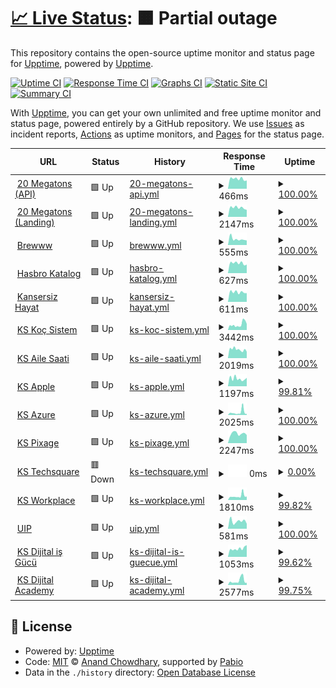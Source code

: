 # [📈 Live Status](https://upptime.github.io/upptime): <!--live status--> **🟧 Partial outage**

This repository contains the open-source uptime monitor and status page for [Upptime](https://upptime.js.org), powered by [Upptime](https://github.com/upptime/upptime).

[![Uptime CI](https://github.com/brewinteractive/upptime/workflows/Uptime%20CI/badge.svg)](https://github.com/brewinteractive/upptime/actions?query=workflow%3A%22Uptime+CI%22)
[![Response Time CI](https://github.com/brewinteractive/upptime/workflows/Response%20Time%20CI/badge.svg)](https://github.com/brewinteractive/upptime/actions?query=workflow%3A%22Response+Time+CI%22)
[![Graphs CI](https://github.com/brewinteractive/upptime/workflows/Graphs%20CI/badge.svg)](https://github.com/brewinteractive/upptime/actions?query=workflow%3A%22Graphs+CI%22)
[![Static Site CI](https://github.com/brewinteractive/upptime/workflows/Static%20Site%20CI/badge.svg)](https://github.com/brewinteractive/upptime/actions?query=workflow%3A%22Static+Site+CI%22)
[![Summary CI](https://github.com/brewinteractive/upptime/workflows/Summary%20CI/badge.svg)](https://github.com/brewinteractive/upptime/actions?query=workflow%3A%22Summary+CI%22)

With [Upptime](https://upptime.js.org), you can get your own unlimited and free uptime monitor and status page, powered entirely by a GitHub repository. We use [Issues](https://github.com/upptime/upptime/issues) as incident reports, [Actions](https://github.com/brewinteractive/upptime/actions) as uptime monitors, and [Pages](https://upptime.github.io/upptime) for the status page.

<!--start: status pages-->
<!-- This summary is generated by Upptime (https://github.com/upptime/upptime) -->
<!-- Do not edit this manually, your changes will be overwritten -->
<!-- prettier-ignore -->
| URL | Status | History | Response Time | Uptime |
| --- | ------ | ------- | ------------- | ------ |
| <img alt="" src="https://icons.duckduckgo.com/ip3/api.20megatons.com.ico" height="13"> [20 Megatons (API)](https://api.20megatons.com/) | 🟩 Up | [20-megatons-api.yml](https://github.com/BrewInteractive/upptime/commits/HEAD/history/20-megatons-api.yml) | <details><summary><img alt="Response time graph" src="./graphs/20-megatons-api/response-time-week.png" height="20"> 466ms</summary><br><a href="https://brewinteractive.github.io/upptime/history/20-megatons-api"><img alt="Response time 434" src="https://img.shields.io/endpoint?url=https%3A%2F%2Fraw.githubusercontent.com%2FBrewInteractive%2Fupptime%2FHEAD%2Fapi%2F20-megatons-api%2Fresponse-time.json"></a><br><a href="https://brewinteractive.github.io/upptime/history/20-megatons-api"><img alt="24-hour response time 390" src="https://img.shields.io/endpoint?url=https%3A%2F%2Fraw.githubusercontent.com%2FBrewInteractive%2Fupptime%2FHEAD%2Fapi%2F20-megatons-api%2Fresponse-time-day.json"></a><br><a href="https://brewinteractive.github.io/upptime/history/20-megatons-api"><img alt="7-day response time 466" src="https://img.shields.io/endpoint?url=https%3A%2F%2Fraw.githubusercontent.com%2FBrewInteractive%2Fupptime%2FHEAD%2Fapi%2F20-megatons-api%2Fresponse-time-week.json"></a><br><a href="https://brewinteractive.github.io/upptime/history/20-megatons-api"><img alt="30-day response time 419" src="https://img.shields.io/endpoint?url=https%3A%2F%2Fraw.githubusercontent.com%2FBrewInteractive%2Fupptime%2FHEAD%2Fapi%2F20-megatons-api%2Fresponse-time-month.json"></a><br><a href="https://brewinteractive.github.io/upptime/history/20-megatons-api"><img alt="1-year response time 439" src="https://img.shields.io/endpoint?url=https%3A%2F%2Fraw.githubusercontent.com%2FBrewInteractive%2Fupptime%2FHEAD%2Fapi%2F20-megatons-api%2Fresponse-time-year.json"></a></details> | <details><summary><a href="https://brewinteractive.github.io/upptime/history/20-megatons-api">100.00%</a></summary><a href="https://brewinteractive.github.io/upptime/history/20-megatons-api"><img alt="All-time uptime 100.00%" src="https://img.shields.io/endpoint?url=https%3A%2F%2Fraw.githubusercontent.com%2FBrewInteractive%2Fupptime%2FHEAD%2Fapi%2F20-megatons-api%2Fuptime.json"></a><br><a href="https://brewinteractive.github.io/upptime/history/20-megatons-api"><img alt="24-hour uptime 100.00%" src="https://img.shields.io/endpoint?url=https%3A%2F%2Fraw.githubusercontent.com%2FBrewInteractive%2Fupptime%2FHEAD%2Fapi%2F20-megatons-api%2Fuptime-day.json"></a><br><a href="https://brewinteractive.github.io/upptime/history/20-megatons-api"><img alt="7-day uptime 100.00%" src="https://img.shields.io/endpoint?url=https%3A%2F%2Fraw.githubusercontent.com%2FBrewInteractive%2Fupptime%2FHEAD%2Fapi%2F20-megatons-api%2Fuptime-week.json"></a><br><a href="https://brewinteractive.github.io/upptime/history/20-megatons-api"><img alt="30-day uptime 100.00%" src="https://img.shields.io/endpoint?url=https%3A%2F%2Fraw.githubusercontent.com%2FBrewInteractive%2Fupptime%2FHEAD%2Fapi%2F20-megatons-api%2Fuptime-month.json"></a><br><a href="https://brewinteractive.github.io/upptime/history/20-megatons-api"><img alt="1-year uptime 100.00%" src="https://img.shields.io/endpoint?url=https%3A%2F%2Fraw.githubusercontent.com%2FBrewInteractive%2Fupptime%2FHEAD%2Fapi%2F20-megatons-api%2Fuptime-year.json"></a></details>
| <img alt="" src="https://icons.duckduckgo.com/ip3/20megatons.com.ico" height="13"> [20 Megatons (Landing)](https://20megatons.com/) | 🟩 Up | [20-megatons-landing.yml](https://github.com/BrewInteractive/upptime/commits/HEAD/history/20-megatons-landing.yml) | <details><summary><img alt="Response time graph" src="./graphs/20-megatons-landing/response-time-week.png" height="20"> 2147ms</summary><br><a href="https://brewinteractive.github.io/upptime/history/20-megatons-landing"><img alt="Response time 2020" src="https://img.shields.io/endpoint?url=https%3A%2F%2Fraw.githubusercontent.com%2FBrewInteractive%2Fupptime%2FHEAD%2Fapi%2F20-megatons-landing%2Fresponse-time.json"></a><br><a href="https://brewinteractive.github.io/upptime/history/20-megatons-landing"><img alt="24-hour response time 1659" src="https://img.shields.io/endpoint?url=https%3A%2F%2Fraw.githubusercontent.com%2FBrewInteractive%2Fupptime%2FHEAD%2Fapi%2F20-megatons-landing%2Fresponse-time-day.json"></a><br><a href="https://brewinteractive.github.io/upptime/history/20-megatons-landing"><img alt="7-day response time 2147" src="https://img.shields.io/endpoint?url=https%3A%2F%2Fraw.githubusercontent.com%2FBrewInteractive%2Fupptime%2FHEAD%2Fapi%2F20-megatons-landing%2Fresponse-time-week.json"></a><br><a href="https://brewinteractive.github.io/upptime/history/20-megatons-landing"><img alt="30-day response time 2024" src="https://img.shields.io/endpoint?url=https%3A%2F%2Fraw.githubusercontent.com%2FBrewInteractive%2Fupptime%2FHEAD%2Fapi%2F20-megatons-landing%2Fresponse-time-month.json"></a><br><a href="https://brewinteractive.github.io/upptime/history/20-megatons-landing"><img alt="1-year response time 2040" src="https://img.shields.io/endpoint?url=https%3A%2F%2Fraw.githubusercontent.com%2FBrewInteractive%2Fupptime%2FHEAD%2Fapi%2F20-megatons-landing%2Fresponse-time-year.json"></a></details> | <details><summary><a href="https://brewinteractive.github.io/upptime/history/20-megatons-landing">100.00%</a></summary><a href="https://brewinteractive.github.io/upptime/history/20-megatons-landing"><img alt="All-time uptime 100.00%" src="https://img.shields.io/endpoint?url=https%3A%2F%2Fraw.githubusercontent.com%2FBrewInteractive%2Fupptime%2FHEAD%2Fapi%2F20-megatons-landing%2Fuptime.json"></a><br><a href="https://brewinteractive.github.io/upptime/history/20-megatons-landing"><img alt="24-hour uptime 100.00%" src="https://img.shields.io/endpoint?url=https%3A%2F%2Fraw.githubusercontent.com%2FBrewInteractive%2Fupptime%2FHEAD%2Fapi%2F20-megatons-landing%2Fuptime-day.json"></a><br><a href="https://brewinteractive.github.io/upptime/history/20-megatons-landing"><img alt="7-day uptime 100.00%" src="https://img.shields.io/endpoint?url=https%3A%2F%2Fraw.githubusercontent.com%2FBrewInteractive%2Fupptime%2FHEAD%2Fapi%2F20-megatons-landing%2Fuptime-week.json"></a><br><a href="https://brewinteractive.github.io/upptime/history/20-megatons-landing"><img alt="30-day uptime 100.00%" src="https://img.shields.io/endpoint?url=https%3A%2F%2Fraw.githubusercontent.com%2FBrewInteractive%2Fupptime%2FHEAD%2Fapi%2F20-megatons-landing%2Fuptime-month.json"></a><br><a href="https://brewinteractive.github.io/upptime/history/20-megatons-landing"><img alt="1-year uptime 100.00%" src="https://img.shields.io/endpoint?url=https%3A%2F%2Fraw.githubusercontent.com%2FBrewInteractive%2Fupptime%2FHEAD%2Fapi%2F20-megatons-landing%2Fuptime-year.json"></a></details>
| <img alt="" src="https://icons.duckduckgo.com/ip3/brewww.com.ico" height="13"> [Brewww](https://brewww.com/) | 🟩 Up | [brewww.yml](https://github.com/BrewInteractive/upptime/commits/HEAD/history/brewww.yml) | <details><summary><img alt="Response time graph" src="./graphs/brewww/response-time-week.png" height="20"> 555ms</summary><br><a href="https://brewinteractive.github.io/upptime/history/brewww"><img alt="Response time 692" src="https://img.shields.io/endpoint?url=https%3A%2F%2Fraw.githubusercontent.com%2FBrewInteractive%2Fupptime%2FHEAD%2Fapi%2Fbrewww%2Fresponse-time.json"></a><br><a href="https://brewinteractive.github.io/upptime/history/brewww"><img alt="24-hour response time 429" src="https://img.shields.io/endpoint?url=https%3A%2F%2Fraw.githubusercontent.com%2FBrewInteractive%2Fupptime%2FHEAD%2Fapi%2Fbrewww%2Fresponse-time-day.json"></a><br><a href="https://brewinteractive.github.io/upptime/history/brewww"><img alt="7-day response time 555" src="https://img.shields.io/endpoint?url=https%3A%2F%2Fraw.githubusercontent.com%2FBrewInteractive%2Fupptime%2FHEAD%2Fapi%2Fbrewww%2Fresponse-time-week.json"></a><br><a href="https://brewinteractive.github.io/upptime/history/brewww"><img alt="30-day response time 502" src="https://img.shields.io/endpoint?url=https%3A%2F%2Fraw.githubusercontent.com%2FBrewInteractive%2Fupptime%2FHEAD%2Fapi%2Fbrewww%2Fresponse-time-month.json"></a><br><a href="https://brewinteractive.github.io/upptime/history/brewww"><img alt="1-year response time 673" src="https://img.shields.io/endpoint?url=https%3A%2F%2Fraw.githubusercontent.com%2FBrewInteractive%2Fupptime%2FHEAD%2Fapi%2Fbrewww%2Fresponse-time-year.json"></a></details> | <details><summary><a href="https://brewinteractive.github.io/upptime/history/brewww">100.00%</a></summary><a href="https://brewinteractive.github.io/upptime/history/brewww"><img alt="All-time uptime 100.00%" src="https://img.shields.io/endpoint?url=https%3A%2F%2Fraw.githubusercontent.com%2FBrewInteractive%2Fupptime%2FHEAD%2Fapi%2Fbrewww%2Fuptime.json"></a><br><a href="https://brewinteractive.github.io/upptime/history/brewww"><img alt="24-hour uptime 100.00%" src="https://img.shields.io/endpoint?url=https%3A%2F%2Fraw.githubusercontent.com%2FBrewInteractive%2Fupptime%2FHEAD%2Fapi%2Fbrewww%2Fuptime-day.json"></a><br><a href="https://brewinteractive.github.io/upptime/history/brewww"><img alt="7-day uptime 100.00%" src="https://img.shields.io/endpoint?url=https%3A%2F%2Fraw.githubusercontent.com%2FBrewInteractive%2Fupptime%2FHEAD%2Fapi%2Fbrewww%2Fuptime-week.json"></a><br><a href="https://brewinteractive.github.io/upptime/history/brewww"><img alt="30-day uptime 100.00%" src="https://img.shields.io/endpoint?url=https%3A%2F%2Fraw.githubusercontent.com%2FBrewInteractive%2Fupptime%2FHEAD%2Fapi%2Fbrewww%2Fuptime-month.json"></a><br><a href="https://brewinteractive.github.io/upptime/history/brewww"><img alt="1-year uptime 100.00%" src="https://img.shields.io/endpoint?url=https%3A%2F%2Fraw.githubusercontent.com%2FBrewInteractive%2Fupptime%2FHEAD%2Fapi%2Fbrewww%2Fuptime-year.json"></a></details>
| <img alt="" src="https://icons.duckduckgo.com/ip3/hasbrokatalog.com.ico" height="13"> [Hasbro Katalog](https://hasbrokatalog.com/) | 🟩 Up | [hasbro-katalog.yml](https://github.com/BrewInteractive/upptime/commits/HEAD/history/hasbro-katalog.yml) | <details><summary><img alt="Response time graph" src="./graphs/hasbro-katalog/response-time-week.png" height="20"> 627ms</summary><br><a href="https://brewinteractive.github.io/upptime/history/hasbro-katalog"><img alt="Response time 628" src="https://img.shields.io/endpoint?url=https%3A%2F%2Fraw.githubusercontent.com%2FBrewInteractive%2Fupptime%2FHEAD%2Fapi%2Fhasbro-katalog%2Fresponse-time.json"></a><br><a href="https://brewinteractive.github.io/upptime/history/hasbro-katalog"><img alt="24-hour response time 535" src="https://img.shields.io/endpoint?url=https%3A%2F%2Fraw.githubusercontent.com%2FBrewInteractive%2Fupptime%2FHEAD%2Fapi%2Fhasbro-katalog%2Fresponse-time-day.json"></a><br><a href="https://brewinteractive.github.io/upptime/history/hasbro-katalog"><img alt="7-day response time 627" src="https://img.shields.io/endpoint?url=https%3A%2F%2Fraw.githubusercontent.com%2FBrewInteractive%2Fupptime%2FHEAD%2Fapi%2Fhasbro-katalog%2Fresponse-time-week.json"></a><br><a href="https://brewinteractive.github.io/upptime/history/hasbro-katalog"><img alt="30-day response time 591" src="https://img.shields.io/endpoint?url=https%3A%2F%2Fraw.githubusercontent.com%2FBrewInteractive%2Fupptime%2FHEAD%2Fapi%2Fhasbro-katalog%2Fresponse-time-month.json"></a><br><a href="https://brewinteractive.github.io/upptime/history/hasbro-katalog"><img alt="1-year response time 629" src="https://img.shields.io/endpoint?url=https%3A%2F%2Fraw.githubusercontent.com%2FBrewInteractive%2Fupptime%2FHEAD%2Fapi%2Fhasbro-katalog%2Fresponse-time-year.json"></a></details> | <details><summary><a href="https://brewinteractive.github.io/upptime/history/hasbro-katalog">100.00%</a></summary><a href="https://brewinteractive.github.io/upptime/history/hasbro-katalog"><img alt="All-time uptime 97.42%" src="https://img.shields.io/endpoint?url=https%3A%2F%2Fraw.githubusercontent.com%2FBrewInteractive%2Fupptime%2FHEAD%2Fapi%2Fhasbro-katalog%2Fuptime.json"></a><br><a href="https://brewinteractive.github.io/upptime/history/hasbro-katalog"><img alt="24-hour uptime 100.00%" src="https://img.shields.io/endpoint?url=https%3A%2F%2Fraw.githubusercontent.com%2FBrewInteractive%2Fupptime%2FHEAD%2Fapi%2Fhasbro-katalog%2Fuptime-day.json"></a><br><a href="https://brewinteractive.github.io/upptime/history/hasbro-katalog"><img alt="7-day uptime 100.00%" src="https://img.shields.io/endpoint?url=https%3A%2F%2Fraw.githubusercontent.com%2FBrewInteractive%2Fupptime%2FHEAD%2Fapi%2Fhasbro-katalog%2Fuptime-week.json"></a><br><a href="https://brewinteractive.github.io/upptime/history/hasbro-katalog"><img alt="30-day uptime 100.00%" src="https://img.shields.io/endpoint?url=https%3A%2F%2Fraw.githubusercontent.com%2FBrewInteractive%2Fupptime%2FHEAD%2Fapi%2Fhasbro-katalog%2Fuptime-month.json"></a><br><a href="https://brewinteractive.github.io/upptime/history/hasbro-katalog"><img alt="1-year uptime 98.82%" src="https://img.shields.io/endpoint?url=https%3A%2F%2Fraw.githubusercontent.com%2FBrewInteractive%2Fupptime%2FHEAD%2Fapi%2Fhasbro-katalog%2Fuptime-year.json"></a></details>
| <img alt="" src="https://icons.duckduckgo.com/ip3/kansersizhayat.com.ico" height="13"> [Kansersiz Hayat](https://kansersizhayat.com/) | 🟩 Up | [kansersiz-hayat.yml](https://github.com/BrewInteractive/upptime/commits/HEAD/history/kansersiz-hayat.yml) | <details><summary><img alt="Response time graph" src="./graphs/kansersiz-hayat/response-time-week.png" height="20"> 611ms</summary><br><a href="https://brewinteractive.github.io/upptime/history/kansersiz-hayat"><img alt="Response time 574" src="https://img.shields.io/endpoint?url=https%3A%2F%2Fraw.githubusercontent.com%2FBrewInteractive%2Fupptime%2FHEAD%2Fapi%2Fkansersiz-hayat%2Fresponse-time.json"></a><br><a href="https://brewinteractive.github.io/upptime/history/kansersiz-hayat"><img alt="24-hour response time 548" src="https://img.shields.io/endpoint?url=https%3A%2F%2Fraw.githubusercontent.com%2FBrewInteractive%2Fupptime%2FHEAD%2Fapi%2Fkansersiz-hayat%2Fresponse-time-day.json"></a><br><a href="https://brewinteractive.github.io/upptime/history/kansersiz-hayat"><img alt="7-day response time 611" src="https://img.shields.io/endpoint?url=https%3A%2F%2Fraw.githubusercontent.com%2FBrewInteractive%2Fupptime%2FHEAD%2Fapi%2Fkansersiz-hayat%2Fresponse-time-week.json"></a><br><a href="https://brewinteractive.github.io/upptime/history/kansersiz-hayat"><img alt="30-day response time 548" src="https://img.shields.io/endpoint?url=https%3A%2F%2Fraw.githubusercontent.com%2FBrewInteractive%2Fupptime%2FHEAD%2Fapi%2Fkansersiz-hayat%2Fresponse-time-month.json"></a><br><a href="https://brewinteractive.github.io/upptime/history/kansersiz-hayat"><img alt="1-year response time 572" src="https://img.shields.io/endpoint?url=https%3A%2F%2Fraw.githubusercontent.com%2FBrewInteractive%2Fupptime%2FHEAD%2Fapi%2Fkansersiz-hayat%2Fresponse-time-year.json"></a></details> | <details><summary><a href="https://brewinteractive.github.io/upptime/history/kansersiz-hayat">100.00%</a></summary><a href="https://brewinteractive.github.io/upptime/history/kansersiz-hayat"><img alt="All-time uptime 99.69%" src="https://img.shields.io/endpoint?url=https%3A%2F%2Fraw.githubusercontent.com%2FBrewInteractive%2Fupptime%2FHEAD%2Fapi%2Fkansersiz-hayat%2Fuptime.json"></a><br><a href="https://brewinteractive.github.io/upptime/history/kansersiz-hayat"><img alt="24-hour uptime 100.00%" src="https://img.shields.io/endpoint?url=https%3A%2F%2Fraw.githubusercontent.com%2FBrewInteractive%2Fupptime%2FHEAD%2Fapi%2Fkansersiz-hayat%2Fuptime-day.json"></a><br><a href="https://brewinteractive.github.io/upptime/history/kansersiz-hayat"><img alt="7-day uptime 100.00%" src="https://img.shields.io/endpoint?url=https%3A%2F%2Fraw.githubusercontent.com%2FBrewInteractive%2Fupptime%2FHEAD%2Fapi%2Fkansersiz-hayat%2Fuptime-week.json"></a><br><a href="https://brewinteractive.github.io/upptime/history/kansersiz-hayat"><img alt="30-day uptime 98.68%" src="https://img.shields.io/endpoint?url=https%3A%2F%2Fraw.githubusercontent.com%2FBrewInteractive%2Fupptime%2FHEAD%2Fapi%2Fkansersiz-hayat%2Fuptime-month.json"></a><br><a href="https://brewinteractive.github.io/upptime/history/kansersiz-hayat"><img alt="1-year uptime 99.64%" src="https://img.shields.io/endpoint?url=https%3A%2F%2Fraw.githubusercontent.com%2FBrewInteractive%2Fupptime%2FHEAD%2Fapi%2Fkansersiz-hayat%2Fuptime-year.json"></a></details>
| <img alt="" src="https://icons.duckduckgo.com/ip3/www.kocsistem.com.tr.ico" height="13"> [KS Koç Sistem](https://www.kocsistem.com.tr) | 🟩 Up | [ks-koc-sistem.yml](https://github.com/BrewInteractive/upptime/commits/HEAD/history/ks-koc-sistem.yml) | <details><summary><img alt="Response time graph" src="./graphs/ks-koc-sistem/response-time-week.png" height="20"> 3442ms</summary><br><a href="https://brewinteractive.github.io/upptime/history/ks-koc-sistem"><img alt="Response time 3270" src="https://img.shields.io/endpoint?url=https%3A%2F%2Fraw.githubusercontent.com%2FBrewInteractive%2Fupptime%2FHEAD%2Fapi%2Fks-koc-sistem%2Fresponse-time.json"></a><br><a href="https://brewinteractive.github.io/upptime/history/ks-koc-sistem"><img alt="24-hour response time 5720" src="https://img.shields.io/endpoint?url=https%3A%2F%2Fraw.githubusercontent.com%2FBrewInteractive%2Fupptime%2FHEAD%2Fapi%2Fks-koc-sistem%2Fresponse-time-day.json"></a><br><a href="https://brewinteractive.github.io/upptime/history/ks-koc-sistem"><img alt="7-day response time 3442" src="https://img.shields.io/endpoint?url=https%3A%2F%2Fraw.githubusercontent.com%2FBrewInteractive%2Fupptime%2FHEAD%2Fapi%2Fks-koc-sistem%2Fresponse-time-week.json"></a><br><a href="https://brewinteractive.github.io/upptime/history/ks-koc-sistem"><img alt="30-day response time 3100" src="https://img.shields.io/endpoint?url=https%3A%2F%2Fraw.githubusercontent.com%2FBrewInteractive%2Fupptime%2FHEAD%2Fapi%2Fks-koc-sistem%2Fresponse-time-month.json"></a><br><a href="https://brewinteractive.github.io/upptime/history/ks-koc-sistem"><img alt="1-year response time 3044" src="https://img.shields.io/endpoint?url=https%3A%2F%2Fraw.githubusercontent.com%2FBrewInteractive%2Fupptime%2FHEAD%2Fapi%2Fks-koc-sistem%2Fresponse-time-year.json"></a></details> | <details><summary><a href="https://brewinteractive.github.io/upptime/history/ks-koc-sistem">100.00%</a></summary><a href="https://brewinteractive.github.io/upptime/history/ks-koc-sistem"><img alt="All-time uptime 98.10%" src="https://img.shields.io/endpoint?url=https%3A%2F%2Fraw.githubusercontent.com%2FBrewInteractive%2Fupptime%2FHEAD%2Fapi%2Fks-koc-sistem%2Fuptime.json"></a><br><a href="https://brewinteractive.github.io/upptime/history/ks-koc-sistem"><img alt="24-hour uptime 100.00%" src="https://img.shields.io/endpoint?url=https%3A%2F%2Fraw.githubusercontent.com%2FBrewInteractive%2Fupptime%2FHEAD%2Fapi%2Fks-koc-sistem%2Fuptime-day.json"></a><br><a href="https://brewinteractive.github.io/upptime/history/ks-koc-sistem"><img alt="7-day uptime 100.00%" src="https://img.shields.io/endpoint?url=https%3A%2F%2Fraw.githubusercontent.com%2FBrewInteractive%2Fupptime%2FHEAD%2Fapi%2Fks-koc-sistem%2Fuptime-week.json"></a><br><a href="https://brewinteractive.github.io/upptime/history/ks-koc-sistem"><img alt="30-day uptime 100.00%" src="https://img.shields.io/endpoint?url=https%3A%2F%2Fraw.githubusercontent.com%2FBrewInteractive%2Fupptime%2FHEAD%2Fapi%2Fks-koc-sistem%2Fuptime-month.json"></a><br><a href="https://brewinteractive.github.io/upptime/history/ks-koc-sistem"><img alt="1-year uptime 97.83%" src="https://img.shields.io/endpoint?url=https%3A%2F%2Fraw.githubusercontent.com%2FBrewInteractive%2Fupptime%2FHEAD%2Fapi%2Fks-koc-sistem%2Fuptime-year.json"></a></details>
| <img alt="" src="https://icons.duckduckgo.com/ip3/ailesaati.kocsistem.com.tr.ico" height="13"> [KS Aile Saati](https://ailesaati.kocsistem.com.tr/) | 🟩 Up | [ks-aile-saati.yml](https://github.com/BrewInteractive/upptime/commits/HEAD/history/ks-aile-saati.yml) | <details><summary><img alt="Response time graph" src="./graphs/ks-aile-saati/response-time-week.png" height="20"> 2019ms</summary><br><a href="https://brewinteractive.github.io/upptime/history/ks-aile-saati"><img alt="Response time 2862" src="https://img.shields.io/endpoint?url=https%3A%2F%2Fraw.githubusercontent.com%2FBrewInteractive%2Fupptime%2FHEAD%2Fapi%2Fks-aile-saati%2Fresponse-time.json"></a><br><a href="https://brewinteractive.github.io/upptime/history/ks-aile-saati"><img alt="24-hour response time 1692" src="https://img.shields.io/endpoint?url=https%3A%2F%2Fraw.githubusercontent.com%2FBrewInteractive%2Fupptime%2FHEAD%2Fapi%2Fks-aile-saati%2Fresponse-time-day.json"></a><br><a href="https://brewinteractive.github.io/upptime/history/ks-aile-saati"><img alt="7-day response time 2019" src="https://img.shields.io/endpoint?url=https%3A%2F%2Fraw.githubusercontent.com%2FBrewInteractive%2Fupptime%2FHEAD%2Fapi%2Fks-aile-saati%2Fresponse-time-week.json"></a><br><a href="https://brewinteractive.github.io/upptime/history/ks-aile-saati"><img alt="30-day response time 2313" src="https://img.shields.io/endpoint?url=https%3A%2F%2Fraw.githubusercontent.com%2FBrewInteractive%2Fupptime%2FHEAD%2Fapi%2Fks-aile-saati%2Fresponse-time-month.json"></a><br><a href="https://brewinteractive.github.io/upptime/history/ks-aile-saati"><img alt="1-year response time 2651" src="https://img.shields.io/endpoint?url=https%3A%2F%2Fraw.githubusercontent.com%2FBrewInteractive%2Fupptime%2FHEAD%2Fapi%2Fks-aile-saati%2Fresponse-time-year.json"></a></details> | <details><summary><a href="https://brewinteractive.github.io/upptime/history/ks-aile-saati">100.00%</a></summary><a href="https://brewinteractive.github.io/upptime/history/ks-aile-saati"><img alt="All-time uptime 48.20%" src="https://img.shields.io/endpoint?url=https%3A%2F%2Fraw.githubusercontent.com%2FBrewInteractive%2Fupptime%2FHEAD%2Fapi%2Fks-aile-saati%2Fuptime.json"></a><br><a href="https://brewinteractive.github.io/upptime/history/ks-aile-saati"><img alt="24-hour uptime 100.00%" src="https://img.shields.io/endpoint?url=https%3A%2F%2Fraw.githubusercontent.com%2FBrewInteractive%2Fupptime%2FHEAD%2Fapi%2Fks-aile-saati%2Fuptime-day.json"></a><br><a href="https://brewinteractive.github.io/upptime/history/ks-aile-saati"><img alt="7-day uptime 100.00%" src="https://img.shields.io/endpoint?url=https%3A%2F%2Fraw.githubusercontent.com%2FBrewInteractive%2Fupptime%2FHEAD%2Fapi%2Fks-aile-saati%2Fuptime-week.json"></a><br><a href="https://brewinteractive.github.io/upptime/history/ks-aile-saati"><img alt="30-day uptime 100.00%" src="https://img.shields.io/endpoint?url=https%3A%2F%2Fraw.githubusercontent.com%2FBrewInteractive%2Fupptime%2FHEAD%2Fapi%2Fks-aile-saati%2Fuptime-month.json"></a><br><a href="https://brewinteractive.github.io/upptime/history/ks-aile-saati"><img alt="1-year uptime 39.04%" src="https://img.shields.io/endpoint?url=https%3A%2F%2Fraw.githubusercontent.com%2FBrewInteractive%2Fupptime%2FHEAD%2Fapi%2Fks-aile-saati%2Fuptime-year.json"></a></details>
| <img alt="" src="https://icons.duckduckgo.com/ip3/apple.kocsistem.com.tr.ico" height="13"> [KS Apple](https://apple.kocsistem.com.tr/) | 🟩 Up | [ks-apple.yml](https://github.com/BrewInteractive/upptime/commits/HEAD/history/ks-apple.yml) | <details><summary><img alt="Response time graph" src="./graphs/ks-apple/response-time-week.png" height="20"> 1197ms</summary><br><a href="https://brewinteractive.github.io/upptime/history/ks-apple"><img alt="Response time 2100" src="https://img.shields.io/endpoint?url=https%3A%2F%2Fraw.githubusercontent.com%2FBrewInteractive%2Fupptime%2FHEAD%2Fapi%2Fks-apple%2Fresponse-time.json"></a><br><a href="https://brewinteractive.github.io/upptime/history/ks-apple"><img alt="24-hour response time 1165" src="https://img.shields.io/endpoint?url=https%3A%2F%2Fraw.githubusercontent.com%2FBrewInteractive%2Fupptime%2FHEAD%2Fapi%2Fks-apple%2Fresponse-time-day.json"></a><br><a href="https://brewinteractive.github.io/upptime/history/ks-apple"><img alt="7-day response time 1197" src="https://img.shields.io/endpoint?url=https%3A%2F%2Fraw.githubusercontent.com%2FBrewInteractive%2Fupptime%2FHEAD%2Fapi%2Fks-apple%2Fresponse-time-week.json"></a><br><a href="https://brewinteractive.github.io/upptime/history/ks-apple"><img alt="30-day response time 1263" src="https://img.shields.io/endpoint?url=https%3A%2F%2Fraw.githubusercontent.com%2FBrewInteractive%2Fupptime%2FHEAD%2Fapi%2Fks-apple%2Fresponse-time-month.json"></a><br><a href="https://brewinteractive.github.io/upptime/history/ks-apple"><img alt="1-year response time 1921" src="https://img.shields.io/endpoint?url=https%3A%2F%2Fraw.githubusercontent.com%2FBrewInteractive%2Fupptime%2FHEAD%2Fapi%2Fks-apple%2Fresponse-time-year.json"></a></details> | <details><summary><a href="https://brewinteractive.github.io/upptime/history/ks-apple">99.81%</a></summary><a href="https://brewinteractive.github.io/upptime/history/ks-apple"><img alt="All-time uptime 48.24%" src="https://img.shields.io/endpoint?url=https%3A%2F%2Fraw.githubusercontent.com%2FBrewInteractive%2Fupptime%2FHEAD%2Fapi%2Fks-apple%2Fuptime.json"></a><br><a href="https://brewinteractive.github.io/upptime/history/ks-apple"><img alt="24-hour uptime 98.66%" src="https://img.shields.io/endpoint?url=https%3A%2F%2Fraw.githubusercontent.com%2FBrewInteractive%2Fupptime%2FHEAD%2Fapi%2Fks-apple%2Fuptime-day.json"></a><br><a href="https://brewinteractive.github.io/upptime/history/ks-apple"><img alt="7-day uptime 99.81%" src="https://img.shields.io/endpoint?url=https%3A%2F%2Fraw.githubusercontent.com%2FBrewInteractive%2Fupptime%2FHEAD%2Fapi%2Fks-apple%2Fuptime-week.json"></a><br><a href="https://brewinteractive.github.io/upptime/history/ks-apple"><img alt="30-day uptime 99.96%" src="https://img.shields.io/endpoint?url=https%3A%2F%2Fraw.githubusercontent.com%2FBrewInteractive%2Fupptime%2FHEAD%2Fapi%2Fks-apple%2Fuptime-month.json"></a><br><a href="https://brewinteractive.github.io/upptime/history/ks-apple"><img alt="1-year uptime 38.63%" src="https://img.shields.io/endpoint?url=https%3A%2F%2Fraw.githubusercontent.com%2FBrewInteractive%2Fupptime%2FHEAD%2Fapi%2Fks-apple%2Fuptime-year.json"></a></details>
| <img alt="" src="https://icons.duckduckgo.com/ip3/azure.kocsistem.com.tr.ico" height="13"> [KS Azure](https://azure.kocsistem.com.tr/) | 🟩 Up | [ks-azure.yml](https://github.com/BrewInteractive/upptime/commits/HEAD/history/ks-azure.yml) | <details><summary><img alt="Response time graph" src="./graphs/ks-azure/response-time-week.png" height="20"> 2025ms</summary><br><a href="https://brewinteractive.github.io/upptime/history/ks-azure"><img alt="Response time 2041" src="https://img.shields.io/endpoint?url=https%3A%2F%2Fraw.githubusercontent.com%2FBrewInteractive%2Fupptime%2FHEAD%2Fapi%2Fks-azure%2Fresponse-time.json"></a><br><a href="https://brewinteractive.github.io/upptime/history/ks-azure"><img alt="24-hour response time 3727" src="https://img.shields.io/endpoint?url=https%3A%2F%2Fraw.githubusercontent.com%2FBrewInteractive%2Fupptime%2FHEAD%2Fapi%2Fks-azure%2Fresponse-time-day.json"></a><br><a href="https://brewinteractive.github.io/upptime/history/ks-azure"><img alt="7-day response time 2025" src="https://img.shields.io/endpoint?url=https%3A%2F%2Fraw.githubusercontent.com%2FBrewInteractive%2Fupptime%2FHEAD%2Fapi%2Fks-azure%2Fresponse-time-week.json"></a><br><a href="https://brewinteractive.github.io/upptime/history/ks-azure"><img alt="30-day response time 1301" src="https://img.shields.io/endpoint?url=https%3A%2F%2Fraw.githubusercontent.com%2FBrewInteractive%2Fupptime%2FHEAD%2Fapi%2Fks-azure%2Fresponse-time-month.json"></a><br><a href="https://brewinteractive.github.io/upptime/history/ks-azure"><img alt="1-year response time 1833" src="https://img.shields.io/endpoint?url=https%3A%2F%2Fraw.githubusercontent.com%2FBrewInteractive%2Fupptime%2FHEAD%2Fapi%2Fks-azure%2Fresponse-time-year.json"></a></details> | <details><summary><a href="https://brewinteractive.github.io/upptime/history/ks-azure">100.00%</a></summary><a href="https://brewinteractive.github.io/upptime/history/ks-azure"><img alt="All-time uptime 48.03%" src="https://img.shields.io/endpoint?url=https%3A%2F%2Fraw.githubusercontent.com%2FBrewInteractive%2Fupptime%2FHEAD%2Fapi%2Fks-azure%2Fuptime.json"></a><br><a href="https://brewinteractive.github.io/upptime/history/ks-azure"><img alt="24-hour uptime 100.00%" src="https://img.shields.io/endpoint?url=https%3A%2F%2Fraw.githubusercontent.com%2FBrewInteractive%2Fupptime%2FHEAD%2Fapi%2Fks-azure%2Fuptime-day.json"></a><br><a href="https://brewinteractive.github.io/upptime/history/ks-azure"><img alt="7-day uptime 100.00%" src="https://img.shields.io/endpoint?url=https%3A%2F%2Fraw.githubusercontent.com%2FBrewInteractive%2Fupptime%2FHEAD%2Fapi%2Fks-azure%2Fuptime-week.json"></a><br><a href="https://brewinteractive.github.io/upptime/history/ks-azure"><img alt="30-day uptime 100.00%" src="https://img.shields.io/endpoint?url=https%3A%2F%2Fraw.githubusercontent.com%2FBrewInteractive%2Fupptime%2FHEAD%2Fapi%2Fks-azure%2Fuptime-month.json"></a><br><a href="https://brewinteractive.github.io/upptime/history/ks-azure"><img alt="1-year uptime 38.36%" src="https://img.shields.io/endpoint?url=https%3A%2F%2Fraw.githubusercontent.com%2FBrewInteractive%2Fupptime%2FHEAD%2Fapi%2Fks-azure%2Fuptime-year.json"></a></details>
| <img alt="" src="https://icons.duckduckgo.com/ip3/www.pixage.com.tr.ico" height="13"> [KS Pixage](https://www.pixage.com.tr/) | 🟩 Up | [ks-pixage.yml](https://github.com/BrewInteractive/upptime/commits/HEAD/history/ks-pixage.yml) | <details><summary><img alt="Response time graph" src="./graphs/ks-pixage/response-time-week.png" height="20"> 2247ms</summary><br><a href="https://brewinteractive.github.io/upptime/history/ks-pixage"><img alt="Response time 2105" src="https://img.shields.io/endpoint?url=https%3A%2F%2Fraw.githubusercontent.com%2FBrewInteractive%2Fupptime%2FHEAD%2Fapi%2Fks-pixage%2Fresponse-time.json"></a><br><a href="https://brewinteractive.github.io/upptime/history/ks-pixage"><img alt="24-hour response time 1916" src="https://img.shields.io/endpoint?url=https%3A%2F%2Fraw.githubusercontent.com%2FBrewInteractive%2Fupptime%2FHEAD%2Fapi%2Fks-pixage%2Fresponse-time-day.json"></a><br><a href="https://brewinteractive.github.io/upptime/history/ks-pixage"><img alt="7-day response time 2247" src="https://img.shields.io/endpoint?url=https%3A%2F%2Fraw.githubusercontent.com%2FBrewInteractive%2Fupptime%2FHEAD%2Fapi%2Fks-pixage%2Fresponse-time-week.json"></a><br><a href="https://brewinteractive.github.io/upptime/history/ks-pixage"><img alt="30-day response time 2289" src="https://img.shields.io/endpoint?url=https%3A%2F%2Fraw.githubusercontent.com%2FBrewInteractive%2Fupptime%2FHEAD%2Fapi%2Fks-pixage%2Fresponse-time-month.json"></a><br><a href="https://brewinteractive.github.io/upptime/history/ks-pixage"><img alt="1-year response time 2173" src="https://img.shields.io/endpoint?url=https%3A%2F%2Fraw.githubusercontent.com%2FBrewInteractive%2Fupptime%2FHEAD%2Fapi%2Fks-pixage%2Fresponse-time-year.json"></a></details> | <details><summary><a href="https://brewinteractive.github.io/upptime/history/ks-pixage">100.00%</a></summary><a href="https://brewinteractive.github.io/upptime/history/ks-pixage"><img alt="All-time uptime 99.98%" src="https://img.shields.io/endpoint?url=https%3A%2F%2Fraw.githubusercontent.com%2FBrewInteractive%2Fupptime%2FHEAD%2Fapi%2Fks-pixage%2Fuptime.json"></a><br><a href="https://brewinteractive.github.io/upptime/history/ks-pixage"><img alt="24-hour uptime 100.00%" src="https://img.shields.io/endpoint?url=https%3A%2F%2Fraw.githubusercontent.com%2FBrewInteractive%2Fupptime%2FHEAD%2Fapi%2Fks-pixage%2Fuptime-day.json"></a><br><a href="https://brewinteractive.github.io/upptime/history/ks-pixage"><img alt="7-day uptime 100.00%" src="https://img.shields.io/endpoint?url=https%3A%2F%2Fraw.githubusercontent.com%2FBrewInteractive%2Fupptime%2FHEAD%2Fapi%2Fks-pixage%2Fuptime-week.json"></a><br><a href="https://brewinteractive.github.io/upptime/history/ks-pixage"><img alt="30-day uptime 100.00%" src="https://img.shields.io/endpoint?url=https%3A%2F%2Fraw.githubusercontent.com%2FBrewInteractive%2Fupptime%2FHEAD%2Fapi%2Fks-pixage%2Fuptime-month.json"></a><br><a href="https://brewinteractive.github.io/upptime/history/ks-pixage"><img alt="1-year uptime 99.97%" src="https://img.shields.io/endpoint?url=https%3A%2F%2Fraw.githubusercontent.com%2FBrewInteractive%2Fupptime%2FHEAD%2Fapi%2Fks-pixage%2Fuptime-year.json"></a></details>
| <img alt="" src="https://icons.duckduckgo.com/ip3/www.techsquare.com.tr.ico" height="13"> [KS Techsquare](https://www.techsquare.com.tr/) | 🟥 Down | [ks-techsquare.yml](https://github.com/BrewInteractive/upptime/commits/HEAD/history/ks-techsquare.yml) | <details><summary><img alt="Response time graph" src="./graphs/ks-techsquare/response-time-week.png" height="20"> 0ms</summary><br><a href="https://brewinteractive.github.io/upptime/history/ks-techsquare"><img alt="Response time 0" src="https://img.shields.io/endpoint?url=https%3A%2F%2Fraw.githubusercontent.com%2FBrewInteractive%2Fupptime%2FHEAD%2Fapi%2Fks-techsquare%2Fresponse-time.json"></a><br><a href="https://brewinteractive.github.io/upptime/history/ks-techsquare"><img alt="24-hour response time 0" src="https://img.shields.io/endpoint?url=https%3A%2F%2Fraw.githubusercontent.com%2FBrewInteractive%2Fupptime%2FHEAD%2Fapi%2Fks-techsquare%2Fresponse-time-day.json"></a><br><a href="https://brewinteractive.github.io/upptime/history/ks-techsquare"><img alt="7-day response time 0" src="https://img.shields.io/endpoint?url=https%3A%2F%2Fraw.githubusercontent.com%2FBrewInteractive%2Fupptime%2FHEAD%2Fapi%2Fks-techsquare%2Fresponse-time-week.json"></a><br><a href="https://brewinteractive.github.io/upptime/history/ks-techsquare"><img alt="30-day response time 0" src="https://img.shields.io/endpoint?url=https%3A%2F%2Fraw.githubusercontent.com%2FBrewInteractive%2Fupptime%2FHEAD%2Fapi%2Fks-techsquare%2Fresponse-time-month.json"></a><br><a href="https://brewinteractive.github.io/upptime/history/ks-techsquare"><img alt="1-year response time 0" src="https://img.shields.io/endpoint?url=https%3A%2F%2Fraw.githubusercontent.com%2FBrewInteractive%2Fupptime%2FHEAD%2Fapi%2Fks-techsquare%2Fresponse-time-year.json"></a></details> | <details><summary><a href="https://brewinteractive.github.io/upptime/history/ks-techsquare">0.00%</a></summary><a href="https://brewinteractive.github.io/upptime/history/ks-techsquare"><img alt="All-time uptime 0.00%" src="https://img.shields.io/endpoint?url=https%3A%2F%2Fraw.githubusercontent.com%2FBrewInteractive%2Fupptime%2FHEAD%2Fapi%2Fks-techsquare%2Fuptime.json"></a><br><a href="https://brewinteractive.github.io/upptime/history/ks-techsquare"><img alt="24-hour uptime 0.00%" src="https://img.shields.io/endpoint?url=https%3A%2F%2Fraw.githubusercontent.com%2FBrewInteractive%2Fupptime%2FHEAD%2Fapi%2Fks-techsquare%2Fuptime-day.json"></a><br><a href="https://brewinteractive.github.io/upptime/history/ks-techsquare"><img alt="7-day uptime 0.00%" src="https://img.shields.io/endpoint?url=https%3A%2F%2Fraw.githubusercontent.com%2FBrewInteractive%2Fupptime%2FHEAD%2Fapi%2Fks-techsquare%2Fuptime-week.json"></a><br><a href="https://brewinteractive.github.io/upptime/history/ks-techsquare"><img alt="30-day uptime 7.96%" src="https://img.shields.io/endpoint?url=https%3A%2F%2Fraw.githubusercontent.com%2FBrewInteractive%2Fupptime%2FHEAD%2Fapi%2Fks-techsquare%2Fuptime-month.json"></a><br><a href="https://brewinteractive.github.io/upptime/history/ks-techsquare"><img alt="1-year uptime 0.00%" src="https://img.shields.io/endpoint?url=https%3A%2F%2Fraw.githubusercontent.com%2FBrewInteractive%2Fupptime%2FHEAD%2Fapi%2Fks-techsquare%2Fuptime-year.json"></a></details>
| <img alt="" src="https://icons.duckduckgo.com/ip3/workplace.kocsistem.com.tr.ico" height="13"> [KS Workplace](https://workplace.kocsistem.com.tr/) | 🟩 Up | [ks-workplace.yml](https://github.com/BrewInteractive/upptime/commits/HEAD/history/ks-workplace.yml) | <details><summary><img alt="Response time graph" src="./graphs/ks-workplace/response-time-week.png" height="20"> 1810ms</summary><br><a href="https://brewinteractive.github.io/upptime/history/ks-workplace"><img alt="Response time 2201" src="https://img.shields.io/endpoint?url=https%3A%2F%2Fraw.githubusercontent.com%2FBrewInteractive%2Fupptime%2FHEAD%2Fapi%2Fks-workplace%2Fresponse-time.json"></a><br><a href="https://brewinteractive.github.io/upptime/history/ks-workplace"><img alt="24-hour response time 2774" src="https://img.shields.io/endpoint?url=https%3A%2F%2Fraw.githubusercontent.com%2FBrewInteractive%2Fupptime%2FHEAD%2Fapi%2Fks-workplace%2Fresponse-time-day.json"></a><br><a href="https://brewinteractive.github.io/upptime/history/ks-workplace"><img alt="7-day response time 1810" src="https://img.shields.io/endpoint?url=https%3A%2F%2Fraw.githubusercontent.com%2FBrewInteractive%2Fupptime%2FHEAD%2Fapi%2Fks-workplace%2Fresponse-time-week.json"></a><br><a href="https://brewinteractive.github.io/upptime/history/ks-workplace"><img alt="30-day response time 1746" src="https://img.shields.io/endpoint?url=https%3A%2F%2Fraw.githubusercontent.com%2FBrewInteractive%2Fupptime%2FHEAD%2Fapi%2Fks-workplace%2Fresponse-time-month.json"></a><br><a href="https://brewinteractive.github.io/upptime/history/ks-workplace"><img alt="1-year response time 1997" src="https://img.shields.io/endpoint?url=https%3A%2F%2Fraw.githubusercontent.com%2FBrewInteractive%2Fupptime%2FHEAD%2Fapi%2Fks-workplace%2Fresponse-time-year.json"></a></details> | <details><summary><a href="https://brewinteractive.github.io/upptime/history/ks-workplace">99.82%</a></summary><a href="https://brewinteractive.github.io/upptime/history/ks-workplace"><img alt="All-time uptime 48.17%" src="https://img.shields.io/endpoint?url=https%3A%2F%2Fraw.githubusercontent.com%2FBrewInteractive%2Fupptime%2FHEAD%2Fapi%2Fks-workplace%2Fuptime.json"></a><br><a href="https://brewinteractive.github.io/upptime/history/ks-workplace"><img alt="24-hour uptime 98.77%" src="https://img.shields.io/endpoint?url=https%3A%2F%2Fraw.githubusercontent.com%2FBrewInteractive%2Fupptime%2FHEAD%2Fapi%2Fks-workplace%2Fuptime-day.json"></a><br><a href="https://brewinteractive.github.io/upptime/history/ks-workplace"><img alt="7-day uptime 99.82%" src="https://img.shields.io/endpoint?url=https%3A%2F%2Fraw.githubusercontent.com%2FBrewInteractive%2Fupptime%2FHEAD%2Fapi%2Fks-workplace%2Fuptime-week.json"></a><br><a href="https://brewinteractive.github.io/upptime/history/ks-workplace"><img alt="30-day uptime 99.96%" src="https://img.shields.io/endpoint?url=https%3A%2F%2Fraw.githubusercontent.com%2FBrewInteractive%2Fupptime%2FHEAD%2Fapi%2Fks-workplace%2Fuptime-month.json"></a><br><a href="https://brewinteractive.github.io/upptime/history/ks-workplace"><img alt="1-year uptime 39.07%" src="https://img.shields.io/endpoint?url=https%3A%2F%2Fraw.githubusercontent.com%2FBrewInteractive%2Fupptime%2FHEAD%2Fapi%2Fks-workplace%2Fuptime-year.json"></a></details>
| <img alt="" src="https://icons.duckduckgo.com/ip3/www.uip.com.tr.ico" height="13"> [UIP](https://www.uip.com.tr/) | 🟩 Up | [uip.yml](https://github.com/BrewInteractive/upptime/commits/HEAD/history/uip.yml) | <details><summary><img alt="Response time graph" src="./graphs/uip/response-time-week.png" height="20"> 581ms</summary><br><a href="https://brewinteractive.github.io/upptime/history/uip"><img alt="Response time 585" src="https://img.shields.io/endpoint?url=https%3A%2F%2Fraw.githubusercontent.com%2FBrewInteractive%2Fupptime%2FHEAD%2Fapi%2Fuip%2Fresponse-time.json"></a><br><a href="https://brewinteractive.github.io/upptime/history/uip"><img alt="24-hour response time 387" src="https://img.shields.io/endpoint?url=https%3A%2F%2Fraw.githubusercontent.com%2FBrewInteractive%2Fupptime%2FHEAD%2Fapi%2Fuip%2Fresponse-time-day.json"></a><br><a href="https://brewinteractive.github.io/upptime/history/uip"><img alt="7-day response time 581" src="https://img.shields.io/endpoint?url=https%3A%2F%2Fraw.githubusercontent.com%2FBrewInteractive%2Fupptime%2FHEAD%2Fapi%2Fuip%2Fresponse-time-week.json"></a><br><a href="https://brewinteractive.github.io/upptime/history/uip"><img alt="30-day response time 499" src="https://img.shields.io/endpoint?url=https%3A%2F%2Fraw.githubusercontent.com%2FBrewInteractive%2Fupptime%2FHEAD%2Fapi%2Fuip%2Fresponse-time-month.json"></a><br><a href="https://brewinteractive.github.io/upptime/history/uip"><img alt="1-year response time 587" src="https://img.shields.io/endpoint?url=https%3A%2F%2Fraw.githubusercontent.com%2FBrewInteractive%2Fupptime%2FHEAD%2Fapi%2Fuip%2Fresponse-time-year.json"></a></details> | <details><summary><a href="https://brewinteractive.github.io/upptime/history/uip">100.00%</a></summary><a href="https://brewinteractive.github.io/upptime/history/uip"><img alt="All-time uptime 99.98%" src="https://img.shields.io/endpoint?url=https%3A%2F%2Fraw.githubusercontent.com%2FBrewInteractive%2Fupptime%2FHEAD%2Fapi%2Fuip%2Fuptime.json"></a><br><a href="https://brewinteractive.github.io/upptime/history/uip"><img alt="24-hour uptime 100.00%" src="https://img.shields.io/endpoint?url=https%3A%2F%2Fraw.githubusercontent.com%2FBrewInteractive%2Fupptime%2FHEAD%2Fapi%2Fuip%2Fuptime-day.json"></a><br><a href="https://brewinteractive.github.io/upptime/history/uip"><img alt="7-day uptime 100.00%" src="https://img.shields.io/endpoint?url=https%3A%2F%2Fraw.githubusercontent.com%2FBrewInteractive%2Fupptime%2FHEAD%2Fapi%2Fuip%2Fuptime-week.json"></a><br><a href="https://brewinteractive.github.io/upptime/history/uip"><img alt="30-day uptime 100.00%" src="https://img.shields.io/endpoint?url=https%3A%2F%2Fraw.githubusercontent.com%2FBrewInteractive%2Fupptime%2FHEAD%2Fapi%2Fuip%2Fuptime-month.json"></a><br><a href="https://brewinteractive.github.io/upptime/history/uip"><img alt="1-year uptime 99.98%" src="https://img.shields.io/endpoint?url=https%3A%2F%2Fraw.githubusercontent.com%2FBrewInteractive%2Fupptime%2FHEAD%2Fapi%2Fuip%2Fuptime-year.json"></a></details>
| <img alt="" src="https://icons.duckduckgo.com/ip3/dijitalisgucu.kocsistem.com.tr.ico" height="13"> [KS Dijital iş Gücü](https://dijitalisgucu.kocsistem.com.tr/) | 🟩 Up | [ks-dijital-is-guecue.yml](https://github.com/BrewInteractive/upptime/commits/HEAD/history/ks-dijital-is-guecue.yml) | <details><summary><img alt="Response time graph" src="./graphs/ks-dijital-is-guecue/response-time-week.png" height="20"> 1053ms</summary><br><a href="https://brewinteractive.github.io/upptime/history/ks-dijital-is-guecue"><img alt="Response time 1927" src="https://img.shields.io/endpoint?url=https%3A%2F%2Fraw.githubusercontent.com%2FBrewInteractive%2Fupptime%2FHEAD%2Fapi%2Fks-dijital-is-guecue%2Fresponse-time.json"></a><br><a href="https://brewinteractive.github.io/upptime/history/ks-dijital-is-guecue"><img alt="24-hour response time 1395" src="https://img.shields.io/endpoint?url=https%3A%2F%2Fraw.githubusercontent.com%2FBrewInteractive%2Fupptime%2FHEAD%2Fapi%2Fks-dijital-is-guecue%2Fresponse-time-day.json"></a><br><a href="https://brewinteractive.github.io/upptime/history/ks-dijital-is-guecue"><img alt="7-day response time 1053" src="https://img.shields.io/endpoint?url=https%3A%2F%2Fraw.githubusercontent.com%2FBrewInteractive%2Fupptime%2FHEAD%2Fapi%2Fks-dijital-is-guecue%2Fresponse-time-week.json"></a><br><a href="https://brewinteractive.github.io/upptime/history/ks-dijital-is-guecue"><img alt="30-day response time 1160" src="https://img.shields.io/endpoint?url=https%3A%2F%2Fraw.githubusercontent.com%2FBrewInteractive%2Fupptime%2FHEAD%2Fapi%2Fks-dijital-is-guecue%2Fresponse-time-month.json"></a><br><a href="https://brewinteractive.github.io/upptime/history/ks-dijital-is-guecue"><img alt="1-year response time 1707" src="https://img.shields.io/endpoint?url=https%3A%2F%2Fraw.githubusercontent.com%2FBrewInteractive%2Fupptime%2FHEAD%2Fapi%2Fks-dijital-is-guecue%2Fresponse-time-year.json"></a></details> | <details><summary><a href="https://brewinteractive.github.io/upptime/history/ks-dijital-is-guecue">99.62%</a></summary><a href="https://brewinteractive.github.io/upptime/history/ks-dijital-is-guecue"><img alt="All-time uptime 42.37%" src="https://img.shields.io/endpoint?url=https%3A%2F%2Fraw.githubusercontent.com%2FBrewInteractive%2Fupptime%2FHEAD%2Fapi%2Fks-dijital-is-guecue%2Fuptime.json"></a><br><a href="https://brewinteractive.github.io/upptime/history/ks-dijital-is-guecue"><img alt="24-hour uptime 97.36%" src="https://img.shields.io/endpoint?url=https%3A%2F%2Fraw.githubusercontent.com%2FBrewInteractive%2Fupptime%2FHEAD%2Fapi%2Fks-dijital-is-guecue%2Fuptime-day.json"></a><br><a href="https://brewinteractive.github.io/upptime/history/ks-dijital-is-guecue"><img alt="7-day uptime 99.62%" src="https://img.shields.io/endpoint?url=https%3A%2F%2Fraw.githubusercontent.com%2FBrewInteractive%2Fupptime%2FHEAD%2Fapi%2Fks-dijital-is-guecue%2Fuptime-week.json"></a><br><a href="https://brewinteractive.github.io/upptime/history/ks-dijital-is-guecue"><img alt="30-day uptime 99.91%" src="https://img.shields.io/endpoint?url=https%3A%2F%2Fraw.githubusercontent.com%2FBrewInteractive%2Fupptime%2FHEAD%2Fapi%2Fks-dijital-is-guecue%2Fuptime-month.json"></a><br><a href="https://brewinteractive.github.io/upptime/history/ks-dijital-is-guecue"><img alt="1-year uptime 34.44%" src="https://img.shields.io/endpoint?url=https%3A%2F%2Fraw.githubusercontent.com%2FBrewInteractive%2Fupptime%2FHEAD%2Fapi%2Fks-dijital-is-guecue%2Fuptime-year.json"></a></details>
| <img alt="" src="https://icons.duckduckgo.com/ip3/kocdigitalacademy.com.ico" height="13"> [KS Dijital Academy](https://kocdigitalacademy.com) | 🟩 Up | [ks-dijital-academy.yml](https://github.com/BrewInteractive/upptime/commits/HEAD/history/ks-dijital-academy.yml) | <details><summary><img alt="Response time graph" src="./graphs/ks-dijital-academy/response-time-week.png" height="20"> 2577ms</summary><br><a href="https://brewinteractive.github.io/upptime/history/ks-dijital-academy"><img alt="Response time 2484" src="https://img.shields.io/endpoint?url=https%3A%2F%2Fraw.githubusercontent.com%2FBrewInteractive%2Fupptime%2FHEAD%2Fapi%2Fks-dijital-academy%2Fresponse-time.json"></a><br><a href="https://brewinteractive.github.io/upptime/history/ks-dijital-academy"><img alt="24-hour response time 3300" src="https://img.shields.io/endpoint?url=https%3A%2F%2Fraw.githubusercontent.com%2FBrewInteractive%2Fupptime%2FHEAD%2Fapi%2Fks-dijital-academy%2Fresponse-time-day.json"></a><br><a href="https://brewinteractive.github.io/upptime/history/ks-dijital-academy"><img alt="7-day response time 2577" src="https://img.shields.io/endpoint?url=https%3A%2F%2Fraw.githubusercontent.com%2FBrewInteractive%2Fupptime%2FHEAD%2Fapi%2Fks-dijital-academy%2Fresponse-time-week.json"></a><br><a href="https://brewinteractive.github.io/upptime/history/ks-dijital-academy"><img alt="30-day response time 2001" src="https://img.shields.io/endpoint?url=https%3A%2F%2Fraw.githubusercontent.com%2FBrewInteractive%2Fupptime%2FHEAD%2Fapi%2Fks-dijital-academy%2Fresponse-time-month.json"></a><br><a href="https://brewinteractive.github.io/upptime/history/ks-dijital-academy"><img alt="1-year response time 2260" src="https://img.shields.io/endpoint?url=https%3A%2F%2Fraw.githubusercontent.com%2FBrewInteractive%2Fupptime%2FHEAD%2Fapi%2Fks-dijital-academy%2Fresponse-time-year.json"></a></details> | <details><summary><a href="https://brewinteractive.github.io/upptime/history/ks-dijital-academy">99.75%</a></summary><a href="https://brewinteractive.github.io/upptime/history/ks-dijital-academy"><img alt="All-time uptime 89.87%" src="https://img.shields.io/endpoint?url=https%3A%2F%2Fraw.githubusercontent.com%2FBrewInteractive%2Fupptime%2FHEAD%2Fapi%2Fks-dijital-academy%2Fuptime.json"></a><br><a href="https://brewinteractive.github.io/upptime/history/ks-dijital-academy"><img alt="24-hour uptime 98.25%" src="https://img.shields.io/endpoint?url=https%3A%2F%2Fraw.githubusercontent.com%2FBrewInteractive%2Fupptime%2FHEAD%2Fapi%2Fks-dijital-academy%2Fuptime-day.json"></a><br><a href="https://brewinteractive.github.io/upptime/history/ks-dijital-academy"><img alt="7-day uptime 99.75%" src="https://img.shields.io/endpoint?url=https%3A%2F%2Fraw.githubusercontent.com%2FBrewInteractive%2Fupptime%2FHEAD%2Fapi%2Fks-dijital-academy%2Fuptime-week.json"></a><br><a href="https://brewinteractive.github.io/upptime/history/ks-dijital-academy"><img alt="30-day uptime 99.94%" src="https://img.shields.io/endpoint?url=https%3A%2F%2Fraw.githubusercontent.com%2FBrewInteractive%2Fupptime%2FHEAD%2Fapi%2Fks-dijital-academy%2Fuptime-month.json"></a><br><a href="https://brewinteractive.github.io/upptime/history/ks-dijital-academy"><img alt="1-year uptime 88.49%" src="https://img.shields.io/endpoint?url=https%3A%2F%2Fraw.githubusercontent.com%2FBrewInteractive%2Fupptime%2FHEAD%2Fapi%2Fks-dijital-academy%2Fuptime-year.json"></a></details>

<!--end: status pages-->

## 📄 License

- Powered by: [Upptime](https://github.com/upptime/upptime)
- Code: [MIT](./LICENSE) © [Anand Chowdhary](https://anandchowdhary.com), supported by [Pabio](https://pabio.com)
- Data in the `./history` directory: [Open Database License](https://opendatacommons.org/licenses/odbl/1-0/)
